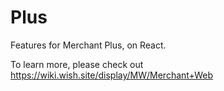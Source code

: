 # Plus

Features for Merchant Plus, on React.

To learn more, please check out https://wiki.wish.site/display/MW/Merchant+Web
